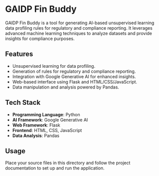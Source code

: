 # GAIDP Fin Buddy

GAIDP Fin Buddy is a tool for generating AI-based unsupervised learning data profiling rules for regulatory and compliance reporting. It leverages advanced machine learning techniques to analyze datasets and provide insights for compliance purposes.

## Features
- Unsupervised learning for data profiling.
- Generation of rules for regulatory and compliance reporting.
- Integration with Google Generative AI for enhanced insights.
- Web-based interface using Flask and HTML/CSS/JavaScript.
- Data manipulation and analysis powered by Pandas.

## Tech Stack
- **Programming Language**: Python
- **AI Framework**: Google Generative AI
- **Web Framework**: Flask
- **Frontend**: HTML, CSS, JavaScript
- **Data Analysis**: Pandas

## Usage
Place your source files in this directory and follow the project documentation to set up and run the application.